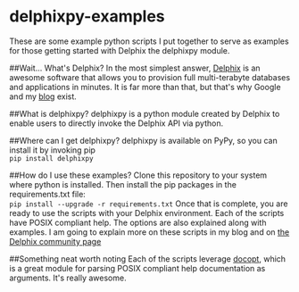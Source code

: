 # delphixpy-examples
These are some example python scripts I put together to serve as examples for those getting started with Delphix the delphixpy module.

##Wait... What's Delphix?
In the most simplest answer, [Delphix](http://www.delphix.com) is an awesome software that allows you to provision full multi-terabyte databases and applications in minutes. It is far more than that, but that's why Google and my [blog](www.therealcloudsurgeon.com) exist.

##What is delphixpy?
delphixpy is a python module created by Delphix to enable users to directly invoke the Delphix API via python. 

##Where can I get delphixpy?
delphixpy is available on PyPy, so you can install it by invoking pip<br>
`pip install delphixpy`

##How do I use these examples?
Clone this repository to your system where python is installed. Then install the pip packages in the requirements.txt file:<br>
`pip install --upgrade -r requirements.txt`
Once that is complete, you are ready to use the scripts with your Delphix environment. Each of the scripts have POSIX compliant help. The options are also explained along with examples. I am going to explain more on these scripts in my blog and on [the Delphix community page](https://community.delphix.com)

##Something neat worth noting
Each of the scripts leverage [docopt](https://github.com/docopt/docopt), which is a great module for parsing POSIX compliant help documentation as arguments. It's really awesome.
